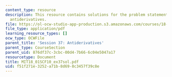 ```yaml
---
content_type: resource
description: This resource contains solutions for the problem statements related to
  antiderivatives.
file: https://ol-ocw-studio-app-production.s3.amazonaws.com/courses/18-01sc-single-variable-calculus-fall-2010/f51f271e3252a71b8d698c3457f39c8e_MIT18_01SCF10_ex37sol.pdf
file_type: application/pdf
learning_resource_types: []
ocw_type: OCWFile
parent_title: 'Session 37: Antiderivatives'
parent_type: CourseSection
parent_uid: 876df37c-3cbc-00d4-7b66-6c04e5047a17
resourcetype: Document
title: MIT18_01SCF10_ex37sol.pdf
uid: f51f271e-3252-a71b-8d69-8c3457f39c8e
---
```

